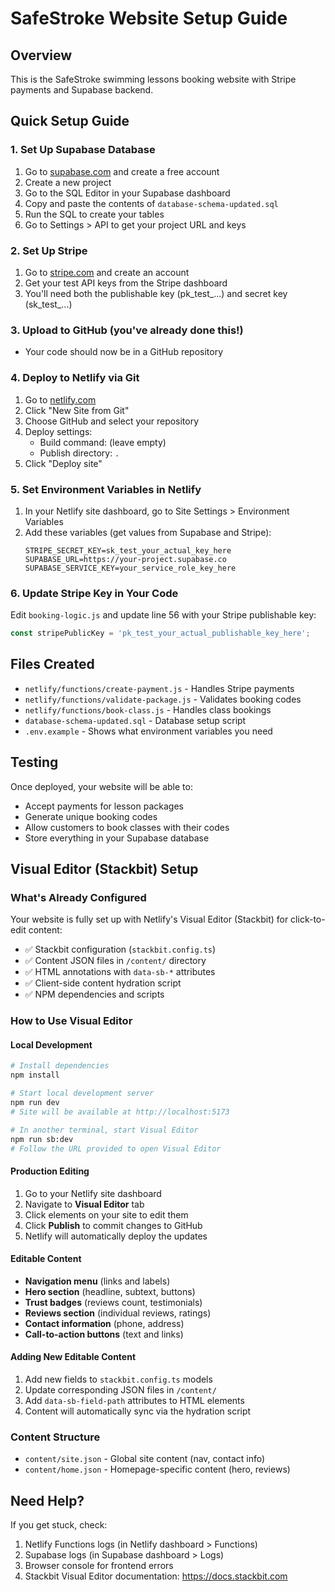 # SafeStroke Website Setup Guide

## Overview
This is the SafeStroke swimming lessons booking website with Stripe payments and Supabase backend.

## Quick Setup Guide

### 1. Set Up Supabase Database
1. Go to [supabase.com](https://supabase.com) and create a free account
2. Create a new project
3. Go to the SQL Editor in your Supabase dashboard
4. Copy and paste the contents of `database-schema-updated.sql` 
5. Run the SQL to create your tables
6. Go to Settings > API to get your project URL and keys

### 2. Set Up Stripe
1. Go to [stripe.com](https://stripe.com) and create an account
2. Get your test API keys from the Stripe dashboard
3. You'll need both the publishable key (pk_test_...) and secret key (sk_test_...)

### 3. Upload to GitHub (you've already done this!)
- Your code should now be in a GitHub repository

### 4. Deploy to Netlify via Git
1. Go to [netlify.com](https://netlify.com)
2. Click "New Site from Git"
3. Choose GitHub and select your repository
4. Deploy settings:
   - Build command: (leave empty)
   - Publish directory: `.`
5. Click "Deploy site"

### 5. Set Environment Variables in Netlify
1. In your Netlify site dashboard, go to Site Settings > Environment Variables
2. Add these variables (get values from Supabase and Stripe):
   ```
   STRIPE_SECRET_KEY=sk_test_your_actual_key_here
   SUPABASE_URL=https://your-project.supabase.co
   SUPABASE_SERVICE_KEY=your_service_role_key_here
   ```

### 6. Update Stripe Key in Your Code
Edit `booking-logic.js` and update line 56 with your Stripe publishable key:
```javascript
const stripePublicKey = 'pk_test_your_actual_publishable_key_here';
```

## Files Created
- `netlify/functions/create-payment.js` - Handles Stripe payments
- `netlify/functions/validate-package.js` - Validates booking codes  
- `netlify/functions/book-class.js` - Handles class bookings
- `database-schema-updated.sql` - Database setup script
- `.env.example` - Shows what environment variables you need

## Testing
Once deployed, your website will be able to:
- Accept payments for lesson packages
- Generate unique booking codes
- Allow customers to book classes with their codes
- Store everything in your Supabase database

## Visual Editor (Stackbit) Setup

### What's Already Configured
Your website is fully set up with Netlify's Visual Editor (Stackbit) for click-to-edit content:

- ✅ Stackbit configuration (`stackbit.config.ts`)
- ✅ Content JSON files in `/content/` directory
- ✅ HTML annotations with `data-sb-*` attributes
- ✅ Client-side content hydration script
- ✅ NPM dependencies and scripts

### How to Use Visual Editor

#### Local Development
```bash
# Install dependencies
npm install

# Start local development server
npm run dev
# Site will be available at http://localhost:5173

# In another terminal, start Visual Editor
npm run sb:dev
# Follow the URL provided to open Visual Editor
```

#### Production Editing
1. Go to your Netlify site dashboard
2. Navigate to **Visual Editor** tab
3. Click elements on your site to edit them
4. Click **Publish** to commit changes to GitHub
5. Netlify will automatically deploy the updates

#### Editable Content
- **Navigation menu** (links and labels)
- **Hero section** (headline, subtext, buttons)
- **Trust badges** (reviews count, testimonials)
- **Reviews section** (individual reviews, ratings)
- **Contact information** (phone, address)
- **Call-to-action buttons** (text and links)

#### Adding New Editable Content
1. Add new fields to `stackbit.config.ts` models
2. Update corresponding JSON files in `/content/`
3. Add `data-sb-field-path` attributes to HTML elements
4. Content will automatically sync via the hydration script

### Content Structure
- `content/site.json` - Global site content (nav, contact info)
- `content/home.json` - Homepage-specific content (hero, reviews)

## Need Help?
If you get stuck, check:
1. Netlify Functions logs (in Netlify dashboard > Functions)
2. Supabase logs (in Supabase dashboard > Logs)
3. Browser console for frontend errors
4. Stackbit Visual Editor documentation: https://docs.stackbit.com